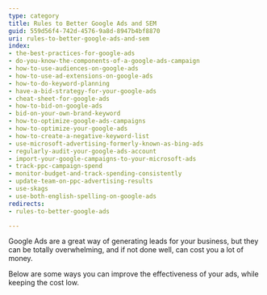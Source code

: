 ```yaml
---
type: category
title: Rules to Better Google Ads and SEM
guid: 559d56f4-742d-4576-9a8d-8947b4bf8870
uri: rules-to-better-google-ads-and-sem
index:
- the-best-practices-for-google-ads
- do-you-know-the-components-of-a-google-ads-campaign
- how-to-use-audiences-on-google-ads
- how-to-use-ad-extensions-on-google-ads
- how-to-do-keyword-planning
- have-a-bid-strategy-for-your-google-ads
- cheat-sheet-for-google-ads
- how-to-bid-on-google-ads
- bid-on-your-own-brand-keyword
- how-to-optimize-google-ads-campaigns
- how-to-optimize-your-google-ads
- how-to-create-a-negative-keyword-list
- use-microsoft-advertising-formerly-known-as-bing-ads
- regularly-audit-your-google-ads-account
- import-your-google-campaigns-to-your-microsoft-ads
- track-ppc-campaign-spend
- monitor-budget-and-track-spending-consistently
- update-team-on-ppc-advertising-results
- use-skags
- use-both-english-spelling-on-google-ads
redirects:
- rules-to-better-google-ads

---
```


Google Ads are a great way of generating leads for your business, but they can be totally overwhelming, and if not done well, can cost you a lot of money.

Below are some ways you can improve the effectiveness of your ads, while keeping the cost low.
